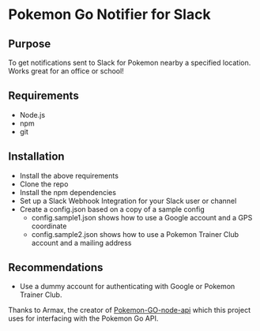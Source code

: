 # Pokemon Go Notifier for Slack

## Purpose
To get notifications sent to Slack for Pokemon nearby a specified location. Works great for an office or school!

## Requirements
  * Node.js
  * npm
  * git

## Installation
  * Install the above requirements
  * Clone the repo
  * Install the npm dependencies
  * Set up a Slack Webhook Integration for your Slack user or channel
  * Create a config.json based on a copy of a sample config
    * config.sample1.json shows how to use a Google account and a GPS coordinate 
    * config.sample2.json shows how to use a Pokemon Trainer Club account and a mailing address

## Recommendations
 * Use a dummy account for authenticating with Google or Pokemon Trainer Club.

Thanks to Armax, the creator of [Pokemon-GO-node-api](https://github.com/Armax/Pokemon-GO-node-api) which this project uses for interfacing with the Pokemon Go API.
